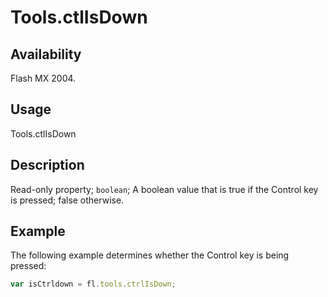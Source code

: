 # Tools.ctlIsDown

## Availability

Flash MX 2004.

## Usage

Tools.ctlIsDown

## Description

Read-only property; `boolean`; A boolean value that is true if the Control key is pressed; false otherwise.

## Example

The following example determines whether the Control key is being pressed:

```javascript
var isCtrldown = fl.tools.ctrlIsDown;
```
